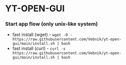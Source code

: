 # YT-OPEN-GUI

### Start app flow **(only unix-like system)**

- fast install (wget) - `wget -O - https://raw.githubusercontent.com/Vebnik/yt-open-gui/main/install.sh | bash`
- fast install (curl) - `curl -s https://raw.githubusercontent.com/Vebnik/yt-open-gui/main/install.sh | bash`
